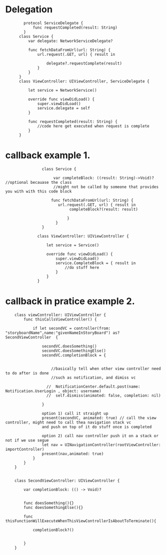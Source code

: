 # Delegation 

            protocol ServiceDelegate {
                func requestCompleted(result: String)
            }
          class Service {
              var delegate: NetworkServiceDelegate?

              func fetchDataFromUrl(url: String) {
                  url.request(.GET, url) { result in
                  
                      delegate?.requestComplete(result)
                  }
              }
          }
          class ViewController: UIViewController, ServiceDelegate {

              let service = NetworkService()

              override func viewDidLoad() {
                  super.viewDidLoad()
                  service.delegate = self
              }
              
              func requestCompleted(result: String) {
                  //code here get executed when request is complete
              }
          }
          
# callback example 1.  

                    class Service {

                         var completeBlock: ((result: String)->Void)?  //optional becauase the class
                         //might not be called by someone that provides you with with this code block

                        func fetchDataFromUrl(url: String) {
                           url.request(.GET, url) { result in
                                completeBlock?(result: result) 
      
                               }
                          }
                    }
                    
                  class ViewController: UIViewController {

                      let service = Service()

                      override func viewDidLoad() {
                          super.viewDidLoad()
                          service.CompleteBlock = { result in
                              //do stuff here
                          }
                      }
                  }
                  
 # callback in pratice example 2. 


        class viewController: UIViewController {
            func thisCallsViewController() {

                if let secondVC = controller(from: "storyboardName",name:"givenNameInStoryBoard") as? SecondViewController  {

                    secondVC.doesSomething()
                    secondVC.doesSomethingElse()
                    secondVC.completionBlock = {


                        //basically tell when other view controller need to do after is done
                        //such as notification, and dimiss vc

                      //  NotificationCenter.default.post(name: Notification.UserLogin , object: username)
                      //  self.dismiss(animated: false, completion: nil)

                    }
                    
                    option 1) call it straight up
                    present(secondVC, animated: true) // call the view controller, might need to call thea navigation stack vc 
                    and push on top of it do stuff once is completed
              
                    option 2) call nav controller push it on a stack or not if we use segue
                    let nav = UINavigationController(rootViewController: importController)
                    present(nav,animated: true)
                }
            }
        }


        class SecondViewController: UIViewController {
   
            var completionBlock: (() -> Void)?
            
      
            func doesSomething(){}
            func doesSomethingElse(){}

            func thisFunctionWillExecuteWhenThisViewControllerIsAboutToTerminate(){

                completionBlock?()


            }
        }
      
